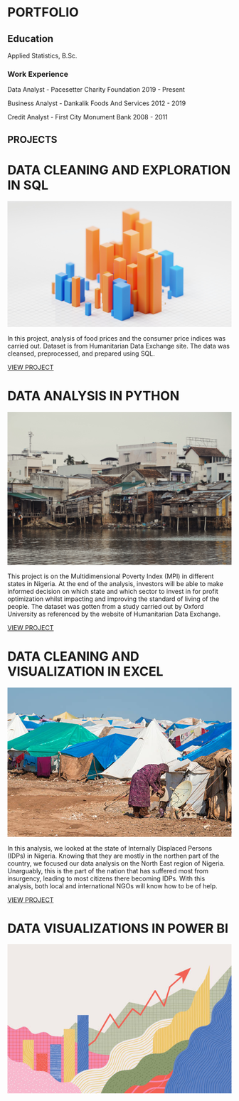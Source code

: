# PORTFOLIO

## Education
Applied Statistics, B.Sc.

### Work Experience
Data Analyst - Pacesetter Charity Foundation   2019 - Present

Business Analyst - Dankalik Foods And Services   2012 - 2019

Credit Analyst - First City Monument Bank     2008 - 2011





## PROJECTS



# DATA CLEANING AND EXPLORATION IN SQL
![](/images/sql.jpg)

In this project, analysis of food prices and the consumer price indices was carried out. Dataset is from Humanitarian Data Exchange site. The data was cleansed, preprocessed, and prepared using SQL.

[VIEW PROJECT](https://github.com/festclax/Data-Analysis/blob/main/SQL/SQLProject.sql)




# DATA ANALYSIS IN PYTHON
![](/images/mpi.jpg)

This project is on the Multidimensional Poverty Index (MPI) in different states in Nigeria. At the end of the analysis, investors will be able to make informed decision on which state and which sector to invest in for profit optimization whilst impacting and improving the standard of living of the people. The dataset was gotten from a study carried out by Oxford University as referenced by the website of Humanitarian Data Exchange.

[VIEW PROJECT](https://github.com/festclax/Data-Analysis/blob/main/Python/project1.ipynb)



# DATA CLEANING AND VISUALIZATION IN EXCEL
![](/images/idp.jpg)

In this analysis, we looked at the state of Internally Displaced Persons (IDPs) in Nigeria. Knowing that they are mostly in the northen part of the country, we focused our data analysis on the North East region of Nigeria. Unarguably, this is the part of the nation that has suffered most from insurgency, leading to most citizens there becoming IDPs. With this analysis, both local and international NGOs will know how to be of help.

[VIEW PROJECT](https://www.canva.com/design/DAFuOSLYW-4/B8he8DONOBHv7R0ig4woXQ/edit?ui=eyJHIjp7fX0)



# DATA VISUALIZATIONS IN POWER BI
![](/images/abc.jpg)
